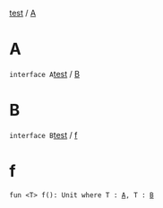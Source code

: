 [test](test/index) / [A](test/-a)

# A

`interface A`[test](test/index) / [B](test/-b)

# B

`interface B`[test](test/index) / [f](test/f)

# f

`fun <T> f(): Unit where T : `[`A`](test/-a)`, T : `[`B`](test/-b)